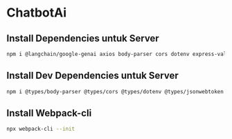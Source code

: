 # ChatbotAi

## Install Dependencies untuk Server

```bash
npm i @langchain/google-genai axios body-parser cors dotenv express-validator jsonwebtoken langchain multer mysql nodemailer openai pdf-img-convert pg reflect-metadata tesseract.js typeorm validator winston pdf-parse express moment
```

## Install Dev Dependencies untuk Server

```bash
npm i @types/body-parser @types/cors @types/dotenv @types/jsonwebtoken @types/multer @types/nodemailer @types/pdf-parse @types/validator webpack ts-loader terser-webpack-plugin --save-dev
```

## Install Webpack-cli

```bash
npx webpack-cli --init
```



